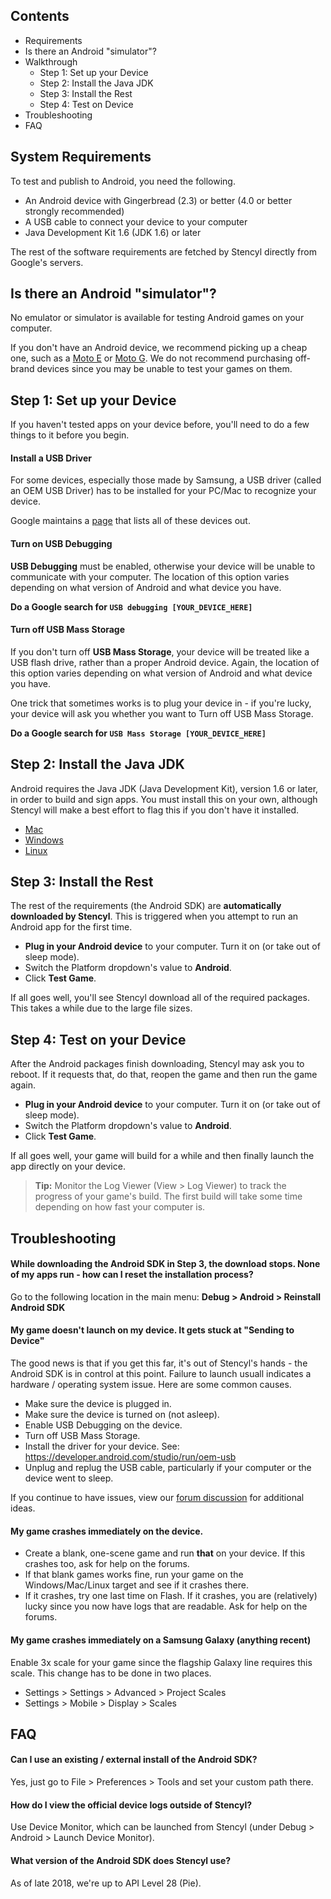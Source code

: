 ## Contents

* Requirements
* Is there an Android "simulator"?
* Walkthrough
  * Step 1: Set up your Device
  * Step 2: Install the Java JDK
  * Step 3: Install the Rest
  * Step 4: Test on Device
* Troubleshooting
* FAQ
 

## System Requirements

To test and publish to Android, you need the following.

* An Android device with Gingerbread (2.3) or better (4.0 or better strongly recommended)
* A USB cable to connect your device to your computer
* Java Development Kit 1.6 (JDK 1.6) or later

The rest of the software requirements are fetched by Stencyl directly from Google's servers.


## Is there an Android "simulator"?

No emulator or simulator is available for testing Android games on your computer. 

If you don't have an Android device, we recommend picking up a cheap one, such as a [Moto E](https://www.motorola.com/us/smartphones/moto-e-2nd-gen/moto-e-2nd-gen.html) or [Moto G](http://www.motorola.com/us/products/moto-g). We do not recommend purchasing off-brand devices since you may be unable to test your games on them.
 

## Step 1: Set up your Device

If you haven't tested apps on your device before, you'll need to do a few things to it before you begin.


#### Install a USB Driver

For some devices, especially those made by Samsung, a USB driver (called an OEM USB Driver) has to be installed for your PC/Mac to recognize your device. 

Google maintains a [page](https://developer.android.com/studio/run/oem-usb) that lists all of these devices out.

#### Turn on USB Debugging

**USB Debugging** must be enabled, otherwise your device will be unable to communicate with your computer. The location of this option varies depending on what version of Android and what device you have.

**Do a Google search for `USB debugging [YOUR_DEVICE_HERE]`**

#### Turn off USB Mass Storage

If you don't turn off **USB Mass Storage**, your device will be treated like a USB flash drive, rather than a proper Android device. Again, the location of this option varies depending on what version of Android and what device you have.

One trick that sometimes works is to plug your device in - if you're lucky, your device will ask you whether you want to Turn off USB Mass Storage.

**Do a Google search for `USB Mass Storage [YOUR_DEVICE_HERE]`**


## Step 2: Install the Java JDK

Android requires the Java JDK (Java Development Kit), version 1.6 or later, in order to build and sign apps. You must install this on your own, although Stencyl will make a best effort to flag this if you don't have it installed.

* [Mac](http://stackoverflow.com/a/6785545)
* [Windows](http://www.oracle.com/technetwork/java/javase/downloads/jdk6downloads-1902814.html)
* [Linux](http://www.oracle.com/technetwork/java/javase/downloads/jdk6downloads-1902814.html)
 

## Step 3: Install the Rest

The rest of the requirements (the Android SDK) are **automatically downloaded by Stencyl**. This is triggered when you attempt to run an Android app for the first time.

* **Plug in your Android device** to your computer. Turn it on (or take out of sleep mode).
* Switch the Platform dropdown's value to **Android**.
* Click **Test Game**.
 
If all goes well, you'll see Stencyl download all of the required packages. This takes a while due to the large file sizes.


## Step 4: Test on your Device

After the Android packages finish downloading, Stencyl may ask you to reboot. If it requests that, do that, reopen the game and then run the game again.

* **Plug in your Android device** to your computer. Turn it on (or take out of sleep mode).
* Switch the Platform dropdown's value to **Android**.
* Click **Test Game**.

If all goes well, your game will build for a while and then finally launch the app directly on your device.

> **Tip:** Monitor the Log Viewer (View > Log Viewer) to track the progress of your game's build. The first build will take some time depending on how fast your computer is.
 

## Troubleshooting

#### While downloading the Android SDK in Step 3, the download stops. None of my apps run - how can I reset the installation process?
Go to the following location in the main menu: **Debug > Android > Reinstall Android SDK**

#### My game doesn't launch on my device. It gets stuck at "Sending to Device"
The good news is that if you get this far, it's out of Stencyl's hands - the Android SDK is in control at this point. Failure to launch usuall indicates a hardware / operating system issue. Here are some common causes.

* Make sure the device is plugged in.
* Make sure the device is turned on (not asleep).
* Enable USB Debugging on the device.
* Turn off USB Mass Storage.
* Install the driver for your device. See: https://developer.android.com/studio/run/oem-usb
* Unplug and replug the USB cable, particularly if your computer or the device went to sleep.

If you continue to have issues, view our [forum discussion](https://community.stencyl.com/index.php/topic,20337.0.html) for additional ideas.

#### My game crashes immediately on the device.

* Create a blank, one-scene game and run **that** on your device. If this crashes too, ask for help on the forums.
* If that blank games works fine, run your game on the Windows/Mac/Linux target and see if it crashes there.
* If it crashes, try one last time on Flash. If it crashes, you are (relatively) lucky since you now have logs that are readable. Ask for help on the forums.

#### My game crashes immediately on a Samsung Galaxy (anything recent)

Enable 3x scale for your game since the flagship Galaxy line requires this scale. This change has to be done in two places.

* Settings > Settings > Advanced > Project Scales
* Settings > Mobile > Display > Scales


## FAQ

#### Can I use an existing / external install of the Android SDK?

Yes, just go to File > Preferences > Tools and set your custom path there.

#### How do I view the official device logs outside of Stencyl?

Use Device Monitor, which can be launched from Stencyl (under Debug > Android > Launch Device Monitor).

#### What version of the Android SDK does Stencyl use?

As of late 2018, we're up to API Level 28 (Pie).

